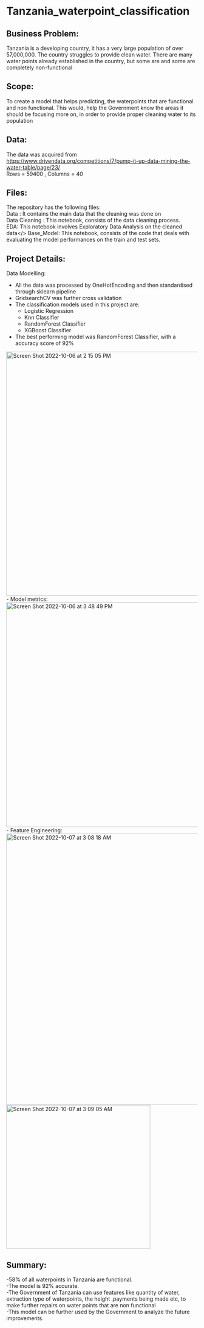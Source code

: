 # Tanzania_waterpoint_classification

## Business Problem:
Tanzania is a developing country, it has a very large population of over 57,000,000. The country struggles to provide clean water.
There are many water points already established in the country, but some are and some are completely non-functional

## Scope:
To create a model that helps predicting, the waterpoints that are functional and non functional.
This would, help the Government know the areas it should be  focusing more on, in order to provide proper cleaning water to its population

## Data:
The data was acquired from https://www.drivendata.org/competitions/7/pump-it-up-data-mining-the-water-table/page/23/ <br/>
Rows = 59400 , Columns = 40

## Files:
The repository has the following files:<br/>
Data : It contains the main data that the cleaning was done on<br/>
Data Cleaning :  This notebook, consists of the data cleaning process.<br/>
EDA: This notebook involves Exploratory Data Analysis on the cleaned data</>
Base_Model: This notebook, consists of the code that deals with evaluating the model performances on the train and test sets.

## Project Details:
Data Modelling:</br>
- All the data was processed by OneHotEncoding and then standardised through sklearn pipeline </br>
- GridsearchCV was further cross validation</br>
- The classification models used in this project are:</br>
  - Logistic Regression
  - Knn Classifier
  - RandomForest Classifier
  - XGBoost Classifier 
- The best performing model was RandomForest Classifier, with a accuracy score of 92%</br>
<img width="643" alt="Screen Shot 2022-10-06 at 2 15 05 PM" src="https://user-images.githubusercontent.com/110783008/211254252-3a726b5a-ce2a-4b91-99ec-2c9d0ba97b8d.png">
- Model metrics:</br>
<img width="592" alt="Screen Shot 2022-10-06 at 3 48 49 PM" src="https://user-images.githubusercontent.com/110783008/211255125-7f6bcb2d-5d90-4e0c-998d-e81cd1961b96.png">
- Feature Engineering:</br>
<img width="715" alt="Screen Shot 2022-10-07 at 3 08 18 AM" src="https://user-images.githubusercontent.com/110783008/211255247-6a4c91e2-d020-42ac-a962-bcd9a5180813.png">

<img width="379" alt="Screen Shot 2022-10-07 at 3 09 05 AM" src="https://user-images.githubusercontent.com/110783008/211254623-3a54fc4b-8b58-4dc6-8883-114f05817a8c.png">

## Summary:
-58% of all waterpoints in Tanzania are functional.<br/>
-The model is 92% accurate.<br/>
-The Government of Tanzania can use features like quantity of water, extraction type of waterpoints,  the height ,payments being made etc, to make further  repairs on water points that are non functional<br/>
-This model can be further used by the Government to analyze the future improvements.



